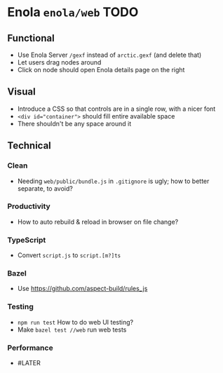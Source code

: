 <!--
    SPDX-License-Identifier: Apache-2.0

    Copyright 2025 The Enola <https://enola.dev> Authors

    Licensed under the Apache License, Version 2.0 (the "License");
    you may not use this file except in compliance with the License.
    You may obtain a copy of the License at

        https://www.apache.org/licenses/LICENSE-2.0

    Unless required by applicable law or agreed to in writing, software
    distributed under the License is distributed on an "AS IS" BASIS,
    WITHOUT WARRANTIES OR CONDITIONS OF ANY KIND, either express or implied.
    See the License for the specific language governing permissions and
    limitations under the License.
-->

# Enola `enola/web` TODO

## Functional

* Use Enola Server `/gexf` instead of `arctic.gexf` (and delete that)
* Let users drag nodes around
* Click on node should open Enola details page on the right

## Visual

* Introduce a CSS so that controls are in a single row, with a nicer font
* `<div id="container">` should fill entire available space
* There shouldn't be any space around it

## Technical

### Clean

* Needing `web/public/bundle.js` in `.gitignore` is ugly; how to better separate, to avoid?

### Productivity

* How to auto rebuild & reload in browser on file change?

### TypeScript

* Convert `script.js` to `script.[m?]ts`

### Bazel

* Use https://github.com/aspect-build/rules_js

### Testing

* `npm run test` How to do web UI testing?
* Make `bazel test //web` run web tests

### Performance

* #LATER
